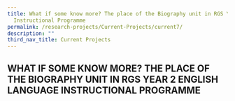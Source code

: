 ```yaml
---
title: What if some know more? The place of the Biography unit in RGS Year 2 EL
  Instructional Programme
permalink: /research-projects/Current-Projects/current7/
description: ""
third_nav_title: Current Projects
---
```

## WHAT IF SOME KNOW MORE? THE PLACE OF THE BIOGRAPHY UNIT IN RGS YEAR 2 ENGLISH LANGUAGE INSTRUCTIONAL PROGRAMME

